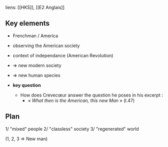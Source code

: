 liens: [[HKS]], [[E2 Anglais]]

## Key elements
- Frenchman / America
- observing the American society
- context of independance (American Revolution)
- => new modern society
- => new human species
 
 - **key question**
	 - How does Crevecœur answer the question he poses in his excerpt :
		 - « *What then is the American, this new Man* » (l.47)

## Plan
1/ "mixed" people
2/ "classless" society
3/ "regenerated" world

(1, 2, 3 => New man)


